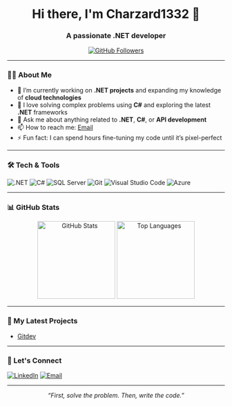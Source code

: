 <h1 align="center">Hi there, I'm Charzard1332 👋</h1>
<h3 align="center">A passionate .NET developer</h3>

<p align="center">
  <a href="https://github.com/Charzard1332?tab=followers">
    <img src="https://img.shields.io/github/followers/Charzard1332?label=Follow&style=social" alt="GitHub Followers" />
  </a>
</p>

---

### 👨‍💻 About Me

- 🌱 I’m currently working on **.NET projects** and expanding my knowledge of **cloud technologies**  
- 🚀 I love solving complex problems using **C#** and exploring the latest **.NET** frameworks  
- 💬 Ask me about anything related to **.NET**, **C#**, or **API development**  
- 📫 How to reach me: [Email](mailto:charchar7256@icloud.com)  
- ⚡ Fun fact: I can spend hours fine-tuning my code until it’s pixel-perfect  

---

### 🛠️ Tech & Tools

<!-- Badges: You can search for more badges on https://shields.io or https://github.com/alexandresanlim/Badges4-README.md-Profile -->

![.NET](https://img.shields.io/badge/.NET-5C2D91?style=for-the-badge&logo=.net&logoColor=white)
![C#](https://img.shields.io/badge/C%23-239120.svg?style=for-the-badge&logo=c-sharp&logoColor=white)
![SQL Server](https://img.shields.io/badge/SQL%20Server-CC2927.svg?style=for-the-badge&logo=microsoft-sql-server&logoColor=white)
![Git](https://img.shields.io/badge/Git-F05032.svg?style=for-the-badge&logo=git&logoColor=white)
![Visual Studio Code](https://img.shields.io/badge/VS%20Code-007ACC.svg?style=for-the-badge&logo=visual-studio-code&logoColor=white)
![Azure](https://img.shields.io/badge/Azure-0078D4?style=for-the-badge&logo=microsoft-azure&logoColor=white)

---

### 📊 GitHub Stats

<p align="center">
  <img src="https://github-readme-stats.vercel.app/api?username=Charzard1332&show_icons=true&theme=highcontrast" alt="GitHub Stats" height="180" />
  <img src="https://github-readme-stats.vercel.app/api/top-langs/?username=Charzard1332&layout=compact&theme=highcontrast" alt="Top Languages" height="180" />
</p>

<!-- If the stats don’t appear or if you need more customization, you can visit:
     https://github.com/anuraghazra/github-readme-stats
-->

---

### 🚀 My Latest Projects

- [Gitdev](https://github.com/Charzard1332/GitDev)

---

### 🤝 Let's Connect

<p>
  <a href="#" target="_blank"><img alt="LinkedIn" src="https://img.shields.io/badge/LinkedIn-%230077B5.svg?&style=for-the-badge&logo=linkedin&logoColor=white" /></a>
  <a href="mailto:charchar7256@icloud.comm" target="_blank"><img alt="Email" src="https://img.shields.io/badge/Email-D14836?style=for-the-badge&logo=gmail&logoColor=white" /></a>
</p>

---

<p align="center">
  <em>
    “First, solve the problem. Then, write the code.” 
  </em>
</p>
